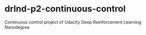 # drlnd-p2-continuous-control
Continuous control project of Udacity Deep Reinforcement Learning Nanodegree
